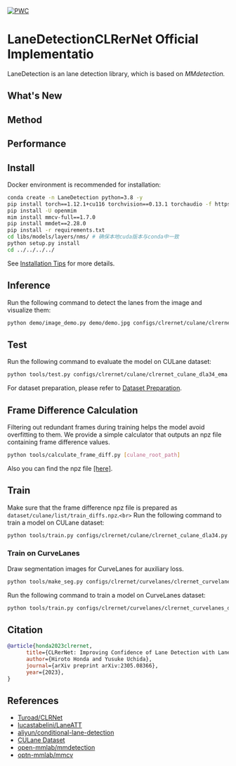 [![PWC](https://img.shields.io/endpoint.svg?url=https://paperswithcode.com/badge/clrernet-improving-confidence-of-lane/lane-detection-on-culane)](https://paperswithcode.com/sota/lane-detection-on-culane?p=clrernet-improving-confidence-of-lane)

# LaneDetectionCLRerNet Official Implementatio

LaneDetection is an lane detection library, which is based on  *MMdetection.*

## What's New

## Method

## Performance

## Install

Docker environment is recommended for installation:

```bash
conda create -n LaneDetection python=3.8 -y
pip install torch==1.12.1+cu116 torchvision==0.13.1 torchaudio -f https://download.pytorch.org/whl/torch_stable.html
pip install -U openmim
mim install mmcv-full==1.7.0
pip install mmdet==2.28.0
pip install -r requirements.txt
cd libs/models/layers/nms/ # 确保本地cuda版本与conda中一致
python setup.py install
cd ../../../../
```

See [Installation Tips](docs/INSTALL.md) for more details.

## Inference

Run the following command to detect the lanes from the image and visualize them:

```bash
python demo/image_demo.py demo/demo.jpg configs/clrernet/culane/clrernet_culane_dla34_ema.py clrernet_culane_dla34_ema.pth --out-file=result.png
```

## Test

Run the following command to evaluate the model on CULane dataset:

```bash
python tools/test.py configs/clrernet/culane/clrernet_culane_dla34_ema.py clrernet_culane_dla34_ema.pth
```

For dataset preparation, please refer to [Dataset Preparation](docs/DATASETS.md).

## Frame Difference Calculation

Filtering out redundant frames during training helps the model avoid overfitting to them. We provide a simple calculator that outputs an npz file containing frame difference values.

```bash
python tools/calculate_frame_diff.py [culane_root_path]
```

Also you can find the npz file [[here]](https://github.com/hirotomusiker/CLRerNet/releases/download/v0.2.0/train_diffs.npz).

## Train

Make sure that the frame difference npz file is prepared as `dataset/culane/list/train_diffs.npz`.`<br>`
Run the following command to train a model on CULane dataset:

```bash
python tools/train.py configs/clrernet/culane/clrernet_culane_dla34.py
```

### Train on CurveLanes

Draw segmentation images for CurveLanes for auxiliary loss.

```bash
python tools/make_seg.py configs/clrernet/curvelanes/clrernet_curvelanes_dla34.py
```

Run the following command to train a model on CurveLanes dataset:

```bash
python tools/train.py configs/clrernet/curvelanes/clrernet_curvelanes_dla34.py
```

## Citation

```BibTeX
@article{honda2023clrernet,
      title={CLRerNet: Improving Confidence of Lane Detection with LaneIoU},
      author={Hiroto Honda and Yusuke Uchida},
      journal={arXiv preprint arXiv:2305.08366},
      year={2023},
}
```

## References

* [Turoad/CLRNet](https://github.com/Turoad/CLRNet/)
* [lucastabelini/LaneATT](https://github.com/lucastabelini/LaneATT)
* [aliyun/conditional-lane-detection](https://github.com/aliyun/conditional-lane-detection)
* [CULane Dataset](https://xingangpan.github.io/projects/CULane.html)
* [open-mmlab/mmdetection](https://github.com/open-mmlab/mmdetection)
* [optn-mmlab/mmcv](https://github.com/open-mmlab/mmcv)
